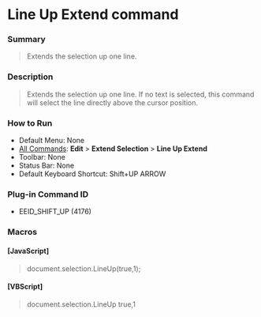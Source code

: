 # Line Up Extend command

### Summary

> Extends the selection up one line.

### Description

> Extends the selection up one line. If no text is selected, this command will select the line directly above the cursor position.

### How to Run

- Default Menu: None
- [All Commands](../tools/all_commands): **Edit** \> **Extend Selection**
\> **Line Up Extend**
- Toolbar: None
- Status Bar: None
- Default Keyboard Shortcut: Shift+UP ARROW

### Plug-in Command ID

- EEID\_SHIFT\_UP (4176)

### Macros

#### \[JavaScript\]

> document.selection.LineUp(true,1);

#### \[VBScript\]

> document.selection.LineUp true,1